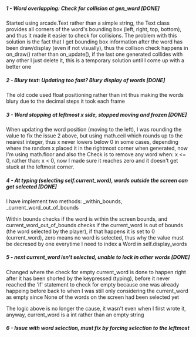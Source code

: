 ##### 1 - Word overlapping: Check for collision at gen_word *[DONE]*

Started using arcade.Text rather than a simple string, the Text class 
provides all corners of the word's bounding box (left, right, top, bottom), 
and thus it made it easier to check for collisions. The problem with this 
solution is the fact that I get bounding box information after the word has 
been draw/display (even if not visually), thus the collison check happens in 
on_draw() rather than on_update(), if the last one generated collides with any 
other I just delete it, this is a temporary solution until I come up with a better one

##### 2 - Blury text: Updating too fast? Blury display of words *[DONE]*

The old code used float positioning rather than int thus making the words blury due 
to the decimal steps it took each frame

##### 3 - Word stopping at leftmost x side, stopped moving and frozen *[DONE]*

When updating the word position (moving to the left), I was rounding the value to
fix the issue 2 above, but using math.ceil which rounds up to the nearest integer,
thus x never lowers below 0 in some cases, depending where the random x placed it
in the rightmost corner when generated, now I'm using math.floor and also the Check
is to remove any word when: x <= 0, rather than: x < 0, now I made sure it reaches zero
and it doesn't get stuck at the leftmost corner. 

##### 4 - At typing (selecting self.current_word), words outside the screen can get selected *[DONE]*

I have implement two methods: _within_bounds, _current_word_out_of_bounds

Within bounds checks if the word is within the screen bounds, and current_word_out_of_bounds
checks if the current_word is out of bounds (the word selected by the player), if that happens
it is set to 0 (current_word), zero means no word is selected, thus why the value must be
decresed by one everytime I need to index a Word in self.display_words

##### 5 - next current_word isn't selected, unable to lock in other words *[DONE]*

Changed where the check for empty current_word is done to happen right after it has been shorted
by the keypressed (typing), before it never reached the 'if' statement to check for empty because one
was already happeing before back to when I was still only considering the current_word as empty since
None of the words on the screen had been selected yet

The logic above is no longer the cause, it wasn't even when I first wrote it, anyway, current_word is a int
rather than an empty string

##### 6 - Issue with word selection, must fix by forcing selection to the leftmost